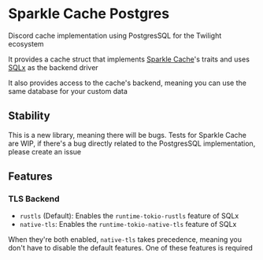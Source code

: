 # Sparkle Cache Postgres

Discord cache implementation using PostgresSQL for the Twilight ecosystem

It provides a cache struct that
implements [Sparkle Cache](https://github.com/laralove143/sparke-cache)'s traits and
uses [SQLx](https://github.com/launchbadge/sqlx) as the backend driver

It also provides access to the cache's backend, meaning you can use the same database
for your custom data

## Stability

This is a new library, meaning there will be bugs. Tests for Sparkle Cache are WIP,
if there's a bug directly related to the PostgresSQL implementation,
please create an issue

## Features

### TLS Backend

- `rustls` (Default): Enables the `runtime-tokio-rustls` feature of SQLx
- `native-tls`: Enables the `runtime-tokio-native-tls` feature of SQLx

When they're both enabled, `native-tls` takes precedence, meaning you don't have to
disable the default features. One of these features is required